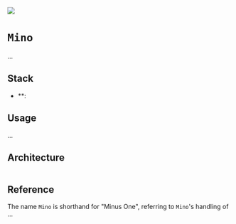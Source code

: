 [![](https://img.shields.io/badge/mino_1.0.0-passing-green)](https://github.com/gongahkia/mino/releases/tag/1.0.0)

# `Mino`

...

## Stack

* **: []()

## Usage

...

## Architecture

```mermaid

```

## Reference

The name `Mino` is shorthand for "Minus One", referring to `Mino`'s handling of ...
